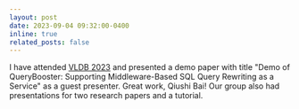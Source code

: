 ```yaml
---
layout: post
date: 2023-09-04 09:32:00-0400
inline: true
related_posts: false
---
```


I have attended [VLDB 2023](https://vldb.org/2023/) and presented a demo paper with title "Demo of QueryBooster: Supporting Middleware-Based SQL Query Rewriting as a Service" as a guest presenter. Great work, Qiushi Bai! Our group also had presentations for two research papers and a tutorial.
